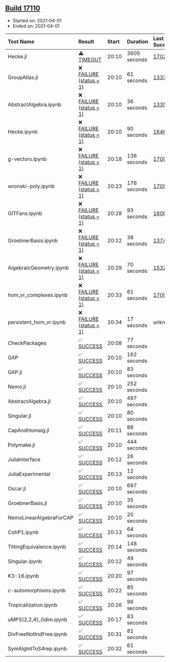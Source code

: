 ## [Build 17110](https://oscarci.mathematik.uni-kl.de/job/oscar/17110/)

* Started on: 2021-04-01
* Ended on: 2021-04-01

| Test Name    | Result | Start | Duration | Last Success | First Failure |
|:-------------|:-------|:------|:---------|:-------------|:--------------|
| Hecke.jl | ⚠ [TIMEOUT](https://oscarci.mathematik.uni-kl.de/job/oscar/17110/artifact/logs/build-17110/Hecke.jl.log) | 20:10 | 3605 seconds | [17022](https://oscarci.mathematik.uni-kl.de/job/oscar/17022/) | [17023](https://oscarci.mathematik.uni-kl.de/job/oscar/17023/) |
| GroupAtlas.jl | ❌ [FAILURE (status = 1)](https://oscarci.mathematik.uni-kl.de/job/oscar/17110/artifact/logs/build-17110/GroupAtlas.jl.log) | 20:10 | 61 seconds | [13311](https://oscarci.mathematik.uni-kl.de/job/oscar/13311/) | [13312](https://oscarci.mathematik.uni-kl.de/job/oscar/13312/) |
| AbstractAlgebra.ipynb | ❌ [FAILURE (status = 1)](https://oscarci.mathematik.uni-kl.de/job/oscar/17110/artifact/logs/build-17110/AbstractAlgebra.ipynb.log) | 20:10 | 36 seconds | [13355](https://oscarci.mathematik.uni-kl.de/job/oscar/13355/) | [13356](https://oscarci.mathematik.uni-kl.de/job/oscar/13356/) |
| Hecke.ipynb | ❌ [FAILURE (status = 1)](https://oscarci.mathematik.uni-kl.de/job/oscar/17110/artifact/logs/build-17110/Hecke.ipynb.log) | 20:10 | 90 seconds | [16463](https://oscarci.mathematik.uni-kl.de/job/oscar/16463/) | [16464](https://oscarci.mathematik.uni-kl.de/job/oscar/16464/) |
| g-vectors.ipynb | ❌ [FAILURE (status = 1)](https://oscarci.mathematik.uni-kl.de/job/oscar/17110/artifact/logs/build-17110/g-vectors.ipynb.log) | 20:18 | 136 seconds | [17099](https://oscarci.mathematik.uni-kl.de/job/oscar/17099/) | [17100](https://oscarci.mathematik.uni-kl.de/job/oscar/17100/) |
| wronski-poly.ipynb | ❌ [FAILURE (status = 1)](https://oscarci.mathematik.uni-kl.de/job/oscar/17110/artifact/logs/build-17110/wronski-poly.ipynb.log) | 20:23 | 176 seconds | [17098](https://oscarci.mathematik.uni-kl.de/job/oscar/17098/) | [17099](https://oscarci.mathematik.uni-kl.de/job/oscar/17099/) |
| GITFans.ipynb | ❌ [FAILURE (status = 1)](https://oscarci.mathematik.uni-kl.de/job/oscar/17110/artifact/logs/build-17110/GITFans.ipynb.log) | 20:28 | 93 seconds | [16068](https://oscarci.mathematik.uni-kl.de/job/oscar/16068/) | [16069](https://oscarci.mathematik.uni-kl.de/job/oscar/16069/) |
| GroebnerBasis.ipynb | ❌ [FAILURE (status = 1)](https://oscarci.mathematik.uni-kl.de/job/oscar/17110/artifact/logs/build-17110/GroebnerBasis.ipynb.log) | 20:12 | 38 seconds | [13748](https://oscarci.mathematik.uni-kl.de/job/oscar/13748/) | [13749](https://oscarci.mathematik.uni-kl.de/job/oscar/13749/) |
| AlgebraicGeometry.ipynb | ❌ [FAILURE (status = 1)](https://oscarci.mathematik.uni-kl.de/job/oscar/17110/artifact/logs/build-17110/AlgebraicGeometry.ipynb.log) | 20:29 | 70 seconds | [15322](https://oscarci.mathematik.uni-kl.de/job/oscar/15322/) | [15323](https://oscarci.mathematik.uni-kl.de/job/oscar/15323/) |
| hom_vr_complexes.ipynb | ❌ [FAILURE (status = 1)](https://oscarci.mathematik.uni-kl.de/job/oscar/17110/artifact/logs/build-17110/hom_vr_complexes.ipynb.log) | 20:33 | 61 seconds | [17099](https://oscarci.mathematik.uni-kl.de/job/oscar/17099/) | [17100](https://oscarci.mathematik.uni-kl.de/job/oscar/17100/) |
| persistent_hom_vr.ipynb | ❌ [FAILURE (status = 1)](https://oscarci.mathematik.uni-kl.de/job/oscar/17110/artifact/logs/build-17110/persistent_hom_vr.ipynb.log) | 20:34 | 17 seconds | unknown | unknown |
| CheckPackages | ✅ [SUCCESS](https://oscarci.mathematik.uni-kl.de/job/oscar/17110/artifact/logs/build-17110/CheckPackages.log) | 20:08 | 77 seconds |  |  |
| GAP | ✅ [SUCCESS](https://oscarci.mathematik.uni-kl.de/job/oscar/17110/artifact/logs/build-17110/GAP.log) | 20:10 | 162 seconds |  |  |
| GAP.jl | ✅ [SUCCESS](https://oscarci.mathematik.uni-kl.de/job/oscar/17110/artifact/logs/build-17110/GAP.jl.log) | 20:10 | 83 seconds |  |  |
| Nemo.jl | ✅ [SUCCESS](https://oscarci.mathematik.uni-kl.de/job/oscar/17110/artifact/logs/build-17110/Nemo.jl.log) | 20:10 | 252 seconds |  |  |
| AbstractAlgebra.jl | ✅ [SUCCESS](https://oscarci.mathematik.uni-kl.de/job/oscar/17110/artifact/logs/build-17110/AbstractAlgebra.jl.log) | 20:10 | 497 seconds |  |  |
| Singular.jl | ✅ [SUCCESS](https://oscarci.mathematik.uni-kl.de/job/oscar/17110/artifact/logs/build-17110/Singular.jl.log) | 20:10 | 80 seconds |  |  |
| CapAndHomalg.jl | ✅ [SUCCESS](https://oscarci.mathematik.uni-kl.de/job/oscar/17110/artifact/logs/build-17110/CapAndHomalg.jl.log) | 20:11 | 88 seconds |  |  |
| Polymake.jl | ✅ [SUCCESS](https://oscarci.mathematik.uni-kl.de/job/oscar/17110/artifact/logs/build-17110/Polymake.jl.log) | 20:10 | 444 seconds |  |  |
| JuliaInterface | ✅ [SUCCESS](https://oscarci.mathematik.uni-kl.de/job/oscar/17110/artifact/logs/build-17110/JuliaInterface.log) | 20:12 | 26 seconds |  |  |
| JuliaExperimental | ✅ [SUCCESS](https://oscarci.mathematik.uni-kl.de/job/oscar/17110/artifact/logs/build-17110/JuliaExperimental.log) | 20:13 | 12 seconds |  |  |
| Oscar.jl | ✅ [SUCCESS](https://oscarci.mathematik.uni-kl.de/job/oscar/17110/artifact/logs/build-17110/Oscar.jl.log) | 20:10 | 697 seconds |  |  |
| GroebnerBasis.jl | ✅ [SUCCESS](https://oscarci.mathematik.uni-kl.de/job/oscar/17110/artifact/logs/build-17110/GroebnerBasis.jl.log) | 20:10 | 35 seconds |  |  |
| NemoLinearAlgebraForCAP | ✅ [SUCCESS](https://oscarci.mathematik.uni-kl.de/job/oscar/17110/artifact/logs/build-17110/NemoLinearAlgebraForCAP.log) | 20:10 | 20 seconds |  |  |
| CohP1.ipynb | ✅ [SUCCESS](https://oscarci.mathematik.uni-kl.de/job/oscar/17110/artifact/logs/build-17110/CohP1.ipynb.log) | 20:13 | 64 seconds |  |  |
| TiltingEquivalence.ipynb | ✅ [SUCCESS](https://oscarci.mathematik.uni-kl.de/job/oscar/17110/artifact/logs/build-17110/TiltingEquivalence.ipynb.log) | 20:14 | 148 seconds |  |  |
| Singular.ipynb | ✅ [SUCCESS](https://oscarci.mathematik.uni-kl.de/job/oscar/17110/artifact/logs/build-17110/Singular.ipynb.log) | 20:12 | 49 seconds |  |  |
| K3-16.ipynb | ✅ [SUCCESS](https://oscarci.mathematik.uni-kl.de/job/oscar/17110/artifact/logs/build-17110/K3-16.ipynb.log) | 20:20 | 97 seconds |  |  |
| c-automorphisms.ipynb | ✅ [SUCCESS](https://oscarci.mathematik.uni-kl.de/job/oscar/17110/artifact/logs/build-17110/c-automorphisms.ipynb.log) | 20:22 | 85 seconds |  |  |
| Tropicalization.ipynb | ✅ [SUCCESS](https://oscarci.mathematik.uni-kl.de/job/oscar/17110/artifact/logs/build-17110/Tropicalization.ipynb.log) | 20:26 | 96 seconds |  |  |
| uMPS(2,2,4)_0dim.ipynb | ✅ [SUCCESS](https://oscarci.mathematik.uni-kl.de/job/oscar/17110/artifact/logs/build-17110/uMPS-2-2-4-_0dim.ipynb.log) | 20:17 | 83 seconds |  |  |
| DivFreeNotIndFree.ipynb | ✅ [SUCCESS](https://oscarci.mathematik.uni-kl.de/job/oscar/17110/artifact/logs/build-17110/DivFreeNotIndFree.ipynb.log) | 20:31 | 81 seconds |  |  |
| SymAlgIntToS4rep.ipynb | ✅ [SUCCESS](https://oscarci.mathematik.uni-kl.de/job/oscar/17110/artifact/logs/build-17110/SymAlgIntToS4rep.ipynb.log) | 20:32 | 61 seconds |  |  |
